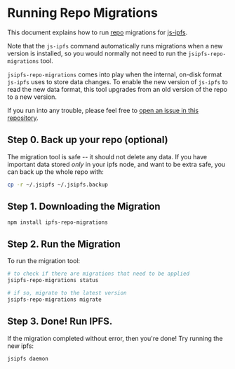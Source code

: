 # Running Repo Migrations

This document explains how to run [repo](https://github.com/ipfs/specs/tree/master/repo/) migrations for [js-ipfs](https://github.com/ipfs/js-ipfs).

Note that the `js-ipfs` command automatically runs migrations when a new version is installed, so you would normally not need to run the `jsipfs-repo-migrations` tool.

`jsipfs-repo-migrations` comes into play when the internal, on-disk format `js-ipfs` uses to store data changes. To enable the new version of `js-ipfs` to read the new data format, this tool upgrades from an old version of the repo to a new version.

If you run into any trouble, please feel free to [open an issue in this repository](https://github.com/ipfs/js-ipfs-repo-migrations/issues).

## Step 0. Back up your repo (optional)

The migration tool is safe -- it should not delete any data. If you have important data stored _only_ in your ipfs node, and want to be extra safe, you can back up the whole repo with:

```sh
cp -r ~/.jsipfs ~/.jsipfs.backup
```

## Step 1. Downloading the Migration

`npm install ipfs-repo-migrations`

## Step 2. Run the Migration

To run the migration tool:

```sh
# to check if there are migrations that need to be applied
jsipfs-repo-migrations status

# if so, migrate to the latest version
jsipfs-repo-migrations migrate
```

## Step 3. Done! Run IPFS.

If the migration completed without error, then you're done! Try running the new ipfs:

```
jsipfs daemon
```
